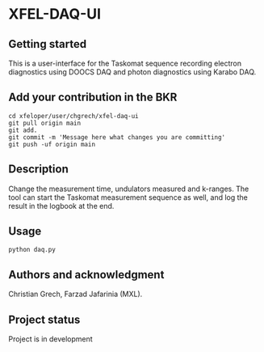 # XFEL-DAQ-UI 



## Getting started

This is a user-interface for the Taskomat sequence recording electron diagnostics using DOOCS DAQ and photon diagnostics using Karabo DAQ.

## Add your contribution in the BKR

```
cd xfeloper/user/chgrech/xfel-daq-ui
git pull origin main
git add.
git commit -m 'Message here what changes you are committing'
git push -uf origin main
```

## Description
Change the measurement time, undulators measured and k-ranges. The tool can start the Taskomat measurement sequence as well, and log the result in the logbook at the end.


## Usage
```
python daq.py
```


## Authors and acknowledgment
Christian Grech, Farzad Jafarinia (MXL).


## Project status
Project is in development